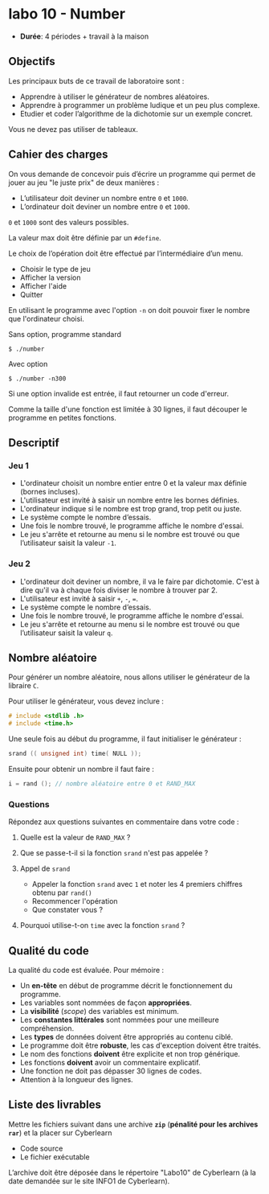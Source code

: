 # labo 10 - Number

- **Durée**: 4 périodes + travail à la maison

## Objectifs

Les principaux buts de ce travail de laboratoire sont :

- Apprendre à utiliser le générateur de nombres aléatoires.
- Apprendre à programmer un problème ludique et un peu plus complexe.
- Etudier et coder l’algorithme de la dichotomie sur un exemple concret.

Vous ne devez pas utiliser de tableaux.

## Cahier des charges

On vous demande de concevoir puis d’écrire un programme qui permet de jouer au jeu "le juste prix" de
deux manières :

- L’utilisateur doit deviner un nombre entre `0` et `1000`.
- L’ordinateur doit deviner un nombre entre `0` et `1000`.

`0` et `1000` sont des valeurs possibles.

La valeur max doit être définie par un `#define`.

Le choix de l’opération doit être effectué par l’intermédiaire d’un menu.
- Choisir le type de jeu
- Afficher la version
- Afficher l'aide
- Quitter

En utilisant le programme avec l'option `-n` on doit pouvoir fixer le nombre que
l'ordinateur choisi.

Sans option, programme standard
```console
$ ./number
```

Avec option
```console
$ ./number -n300
```

Si une option invalide est entrée, il faut retourner un code d'erreur.

Comme la taille d'une fonction est limitée à 30 lignes, il faut découper le programme en petites fonctions.

## Descriptif

### Jeu 1
- L'ordinateur choisit un nombre entier entre 0 et la valeur max définie (bornes incluses).
- L'utilisateur est invité à saisir un nombre entre les bornes définies.
- L'ordinateur indique si le nombre est trop grand, trop petit ou juste.
- Le système compte le nombre d’essais.
- Une fois le nombre trouvé, le programme affiche le nombre d'essai.
- Le jeu s'arrête et retourne au menu si le nombre est trouvé ou que l’utilisateur saisit la valeur `-1`.


### Jeu 2
- L'ordinateur doit deviner un nombre, il va le faire par dichotomie. C'est à dire qu'il va à chaque fois diviser
  le nombre à trouver par 2.
- L'utilisateur est invité à saisir `+`, `-`, `=`.
- Le système compte le nombre d’essais.
- Une fois le nombre trouvé, le programme affiche le nombre d'essai.
- Le jeu s'arrête et retourne au menu si le nombre est trouvé ou que l’utilisateur saisit la valeur `q`.

## Nombre aléatoire

Pour générer un nombre aléatoire, nous allons utiliser le générateur de la libraire `C`.

Pour utiliser le générateur, vous devez inclure :

```c
# include <stdlib .h>
# include <time.h>
```

Une seule fois au début du programme, il faut initialiser le générateur :

```c
srand (( unsigned int) time( NULL ));
```

Ensuite pour obtenir un nombre il faut faire :

```c
i = rand (); // nombre aléatoire entre 0 et RAND_MAX
```

### Questions

Répondez aux questions suivantes en commentaire dans votre code :

1. Quelle est la valeur de `RAND_MAX` ?
1. Que se passe-t-il si la fonction `srand` n'est pas appelée ?

1. Appel de `srand`
    - Appeler la fonction `srand` avec `1` et noter les 4 premiers chiffres obtenu par `rand()`
    - Recommencer l'opération
    - Que constater vous ?

1. Pourquoi utilise-t-on `time` avec la fonction `srand` ?

## Qualité du code

La qualité du code est évaluée. Pour mémoire :

- Un **en-tête** en début de programme décrit le fonctionnement du programme.
- Les variables sont nommées de façon **appropriées**.
- La **visibilité** (*scope*) des variables est minimum.
- Les **constantes littérales** sont nommées pour une meilleure compréhension.
- Les **types** de données doivent être appropriés au contenu ciblé.
- Le programme doit être **robuste**, les cas d'exception doivent être traités.
- Le nom des fonctions **doivent** être explicite et non trop générique.
- Les fonctions **doivent** avoir un commentaire explicatif.
- Une fonction ne doit pas dépasser 30 lignes de codes.
- Attention à la longueur des lignes.

## Liste des livrables

Mettre les fichiers suivant dans une archive **`zip`** (**pénalité pour les archives `rar`**) et la placer sur Cyberlearn
-  Code source
-  Le fichier exécutable

L’archive doit être déposée dans le répertoire "Labo10" de Cyberlearn (à la date
demandée sur le site INFO1 de Cyberlearn).

